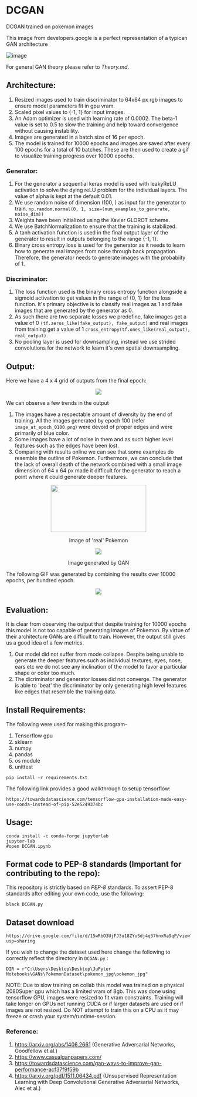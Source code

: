 # DCGAN
DCGAN trained on pokemon images

This image from developers.google is a perfect representation of a typican GAN architecture

![image](https://user-images.githubusercontent.com/80246631/142183155-0d3c7252-3de8-4d01-a0d3-2969d0d0fd3f.png)


For general GAN theory please refer to *Theory.md*. 

## Architecture:

1. Resized images used to train discriminator to 64x64 px rgb images to ensure model parameters fit in gpu vram. 
2. Scaled pixel values to {-1, 1} for input images.
3. An Adam optimizer is used with learning rate of 0.0002. The beta-1 value is set to 0.5 to slow the training and help toward convergence without causing instability. 
4. Images are generated in a batch size of 16 per epoch.
5. The model is trained for 10000 epochs and images are saved after every 100 epochs for a total of 10 batches. These are then used to create a gif to visualize training progress over 10000 epochs. 

### Generator:

1. For the generator a sequential keras model is used with leakyReLU activation to solve the dying reLU problem for the individual layers. The value of alpha is kept at the default 0.01.
2. We use random noise of dimension (100, ) as input for the generator to train. `np.random.normal(0, 1, size=(num_examples_to_generate, noise_dim))`
3. Weights have been initialized using the Xavier GLOROT scheme. 
4. We use BatchNormalization to ensure that the training is stabilized. 
5. A tanh activation function is used in the final output layer of the generator to result in outputs belonging to the range {-1, 1}.
6. Binary cross entropy loss is used for the generator as it needs to learn how to generate real images from noise through back propagation. Therefore, the generator needs to generate images with the probabiity of 1.

### Discriminator: 

1. The loss function used is the binary cross entropy function alongside a sigmoid activation to get values in the range of {0, 1} for the loss function. It's primary objective is to classify real images as 1 and fake images that are generated by the generator as 0.
2. As such there are two separate losses we predefine, fake images get a value of 0 `(tf.zeros_like(fake_output), fake_output)` and real images from training get a value of 1 `cross_entropy(tf.ones_like(real_output), real_output)`.
3. No pooling layer is used for downsampling, instead we use strided convolutions for the network to learn it's own spatial downsampling.


## Output: 

Here we have a 4 x 4 grid of outputs from the final epoch: 

<p align="center">
  <img src="https://user-images.githubusercontent.com/80246631/142175513-66397caa-1b79-4a6e-8e68-4ee7bc4d3b12.png" />

</p>

We can observe a few trends in the output

1. The images have a respectable amount of diversity by the end of training. All the images generated by epoch 100 (refer `image_at_epoch_0100.png`) were devoid of proper edges and were primarily of blue color.
2. Some images have a lot of noise in them and as such higher level features such as the edges have been lost. 
3. Comparing with results online we can see that some examples do resemble the outline of Pokemon. Furthermore, we can conclude that the lack of overall depth of the network combined with a small image dimension of 64 x 64 px made it difficult for the generator to reach a point where it could generate deeper features. 

<p align="center">
  <img src="https://user-images.githubusercontent.com/80246631/142178623-e3b0b26d-877e-4ce6-b4aa-9b5cd6e587aa.png" width="260" height="128">
</p>
 
<p align="center">
  Image of 'real' Pokemon
</p>


<p align="center">
  <img src="https://user-images.githubusercontent.com/80246631/142178881-57d43044-a968-47d5-be98-12877837283f.png">
</p>
 
<p align="center">
  Image generated by GAN
</p>

The following GIF was generated by combining the results over 10000 epochs, per hundred epoch.

<p align="center">
  <img src="https://github.com/Rajjeshwar/DCGAN/blob/main/dcgan.gif" />
</p>



## Evaluation: 

It is clear from observing the output that despite training for 10000 epochs this model is not too capable of generating images of Pokemon. By virtue of their architecture GANs are difficult to train. However, the output still gives us a good idea of a few metrics.

1. Our model did not suffer from mode collapse. Despite being unable to generate the deeper features such as individual textures, eyes, nose, ears etc we do not see any inclination of the model to favor a particular shape or color too much.   
2. The dicriminator and generator losses did not converge. The generator is able to 'beat' the discriminator by only generating high level features like edges that resemble the training data. 

 ## Install Requirements: 
 
 The following were used for making this program-
 1. Tensorflow gpu
 2. sklearn
 3. numpy
 4. pandas
 5. os module
 6. unittest
 
 ```
 pip install -r requirements.txt
 
 ```
The following link provides a good walkthrough to setup tensorflow:

```
https://towardsdatascience.com/tensorflow-gpu-installation-made-easy-use-conda-instead-of-pip-52e5249374bc
```

 ## Usage:
 
 ```
 conda install -c conda-forge jupyterlab
 jupyter-lab
 #open DCGAN.ipynb
 ```

## Format code to PEP-8 standards (Important for contributing to the repo): 
 
 This repository is strictly based on *PEP-8* standards. To assert PEP-8 standards after editing your own code, use the following: 
 
 ```
 black DCGAN.py

 ```
 ## Dataset download
 
 ```
 https://drive.google.com/file/d/15wRbO3UjFJ3u18ZYuSdj4q37hnxRa9qP/view?usp=sharing
 ```
 
If you wish to change the dataset used here change the following to correctly reflect the directory in `DCGAN.py` :

`DIR = r"C:\Users\Desktop\Desktop\JuPyter Notebooks\GANs\PokemonDataset\pokemon_jpg\pokemon_jpg"`


NOTE: Due to slow training on collab this model was trained on a physical 2080Super gpu which has a limited vram of 8gb. This was done using tensorflow GPU, images were resized to fit vram constraints. Training will take longer on GPUs not running CUDA or if larger datasets are used or if images are not resized. Do NOT attempt to train this on a CPU as it may freeze or crash your system/runtime-session.

 
### Reference: 

1. https://arxiv.org/abs/1406.2661 (Generative Adversarial Networks, Goodfellow et al.)
2. https://www.casualganpapers.com/
3. https://towardsdatascience.com/gan-ways-to-improve-gan-performance-acf37f9f59b
4. https://arxiv.org/pdf/1511.06434.pdf (Unsupervised Representation Learning with Deep Convolutional Generative Adversarial Networks, Alec et al.)
 
